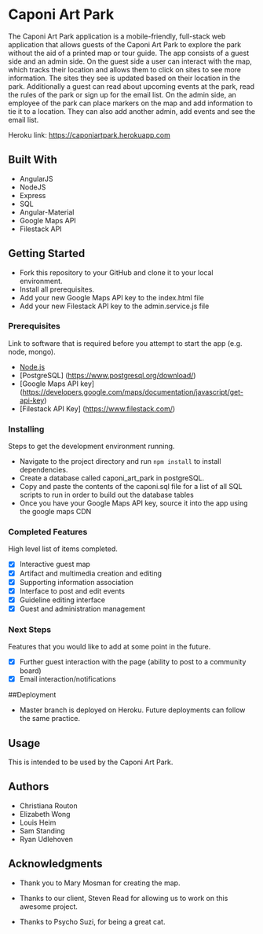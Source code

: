 # Caponi Art Park

The Caponi Art Park application is a mobile-friendly, full-stack web application that allows guests of the Caponi Art Park to explore the park without the aid of a printed map or tour guide. The app consists of a guest side and an admin side. On the guest side a user can interact with the map, which tracks their location and allows them to click on sites to see more information. The sites they see is updated based on their location in the park. Additionally a guest can read about upcoming events at the park, read the rules of the park or sign up for the email list. On the admin side, an employee of the park can place markers on the map and add information to tie it to a location. They can also add another admin, add events and see the email list. 

Heroku link: https://caponiartpark.herokuapp.com

## Built With

- AngularJS
- NodeJS
- Express
- SQL
- Angular-Material
- Google Maps API
- Filestack API

## Getting Started

- Fork this repository to your GitHub and clone it to your local environment. 
- Install all prerequisites. 
- Add your new Google Maps API key to the index.html file
- Add your new Filestack API key to the admin.service.js file

### Prerequisites

Link to software that is required before you attempt to start the app (e.g. node, mongo).

- [Node.js](https://nodejs.org/en/)
- [PostgreSQL] (https://www.postgresql.org/download/)
- [Google Maps API key] (https://developers.google.com/maps/documentation/javascript/get-api-key)
- [Filestack API Key] (https://www.filestack.com/)

### Installing

Steps to get the development environment running.

- Navigate to the project directory and run `npm install` to install dependencies. 
- Create a database called caponi_art_park in postgreSQL. 
- Copy and paste the contents of the caponi.sql file for a list of all SQL scripts to run in order to build out the database tables
- Once you have your Google Maps API key, source it into the app using the google maps CDN

### Completed Features

High level list of items completed.

- [x] Interactive guest map
- [x] Artifact and multimedia creation and editing
- [x] Supporting information association
- [x] Interface to post and edit events
- [x] Guideline editing interface
- [x] Guest and administration management

### Next Steps

Features that you would like to add at some point in the future.

- [x] Further guest interaction with the page (ability to post to a community board)
- [x] Email interaction/notifications

##Deployment 

- Master branch is deployed on Heroku. Future deployments can follow the same practice.

## Usage

This is intended to be used by the Caponi Art Park. 
 
## Authors

- Christiana Routon
- Elizabeth Wong
- Louis Heim
- Sam Standing
- Ryan Udlehoven


## Acknowledgments

- Thank you to Mary Mosman for creating the map.

- Thanks to our client, Steven Read for allowing us to work on this awesome project. 

- Thanks to Psycho Suzi, for being a great cat. 


